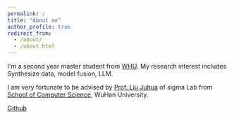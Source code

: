 ```yaml
---
permalink: /
title: "About me"
author_profile: true
redirect_from: 
  - /about/
  - /about.html
---
```


I'm a second year master student from [WHU](https://www.whu.edu.cn/). My research interest includes Synthesize data, model fusion, LLM.

I am very fortunate to be advised by [Prof. Liu Juhua](http://jszy.whu.edu.cn/liujuhua1/zh_CN/index.htm) of sigma Lab from [School of Computer Science](https://cs.whu.edu.cn/), WuHan University. 

[Github](https://github.com/zmyymzgit) 

